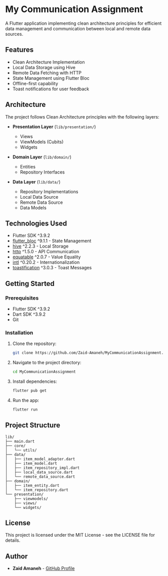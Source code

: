 # My Communication Assignment

A Flutter application implementing clean architecture principles for efficient data management and communication between local and remote data sources.

## Features

- Clean Architecture Implementation
- Local Data Storage using Hive
- Remote Data Fetching with HTTP
- State Management using Flutter Bloc
- Offline-first capability
- Toast notifications for user feedback

## Architecture

The project follows Clean Architecture principles with the following layers:

- **Presentation Layer** (`lib/presentation/`)
  - Views
  - ViewModels (Cubits)
  - Widgets

- **Domain Layer** (`lib/domain/`)
  - Entities
  - Repository Interfaces

- **Data Layer** (`lib/data/`)
  - Repository Implementations
  - Local Data Source
  - Remote Data Source
  - Data Models

## Technologies Used

- Flutter SDK ^3.9.2
- [flutter_bloc](https://pub.dev/packages/flutter_bloc) ^9.1.1 - State Management
- [hive](https://pub.dev/packages/hive) ^2.2.3 - Local Storage
- [http](https://pub.dev/packages/http) ^1.5.0 - API Communication
- [equatable](https://pub.dev/packages/equatable) ^2.0.7 - Value Equality
- [intl](https://pub.dev/packages/intl) ^0.20.2 - Internationalization
- [toastification](https://pub.dev/packages/toastification) ^3.0.3 - Toast Messages

## Getting Started

### Prerequisites

- Flutter SDK ^3.9.2
- Dart SDK ^3.9.2
- Git

### Installation

1. Clone the repository:
   ```bash
   git clone https://github.com/Zaid-Amaneh/MyCommunicationAssignment.git
   ```

2. Navigate to the project directory:
   ```bash
   cd MyCommunicationAssignment
   ```

3. Install dependencies:
   ```bash
   flutter pub get
   ```

4. Run the app:
   ```bash
   flutter run
   ```

## Project Structure

```
lib/
├── main.dart
├── core/
│   └── utils/
├── data/
│   ├── item_model_adapter.dart
│   ├── item_model.dart
│   ├── item_repository_impl.dart
│   ├── local_data_source.dart
│   └── remote_data_source.dart
├── domain/
│   ├── item_entity.dart
│   └── item_repository.dart
└── presentation/
    ├── viewmodels/
    ├── views/
    └── widgets/
```

## License

This project is licensed under the MIT License - see the LICENSE file for details.

## Author

- **Zaid Amaneh** - [GitHub Profile](https://github.com/Zaid-Amaneh)
